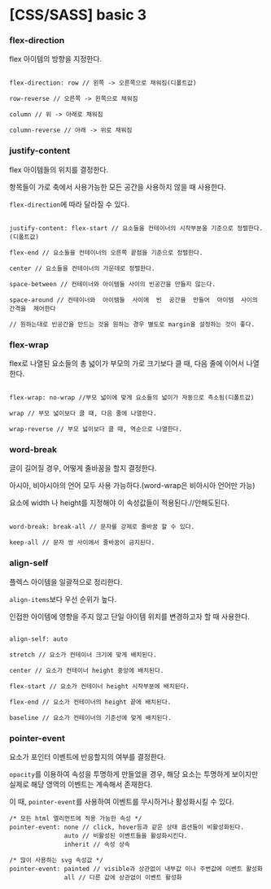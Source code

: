 
# [CSS/SASS] basic 3

  

### flex-direction

flex 아이템의  방향을  지정한다.

```

flex-direction: row // 왼쪽 -> 오른쪽으로 채워짐(디폴트값)

row-reverse // 오른쪽 -> 왼쪽으로 채워짐

column // 위 -> 아래로 채워짐

column-reverse // 아래 -> 위로 채워짐

```

  

### justify-content

flex 아이템들의  위치를  결정한다.

항목들이  가로  축에서  사용가능한  모든  공간을  사용하지  않을  때  사용한다.

```flex-direction```에 따라 달라질 수 있다.

```

justify-content: flex-start // 요소들을 컨테이너의 시작부분을 기준으로 정렬한다. (디폴트값)

flex-end // 요소들을 컨테이너의 오른쪽 끝점을 기준으로 정렬한다.

center // 요소들을 컨테이너의 가운데로 정렬한다.

space-between // 컨테이너와 아이템들 사이의 빈공간을 만들지 않는다.

space-around // 컨테이너와  아이템들  사이에  빈  공간을  만들어  아이템  사이의  간격을  제어한다

// 원하는대로 빈공간을 만드는 것을 원하는 경우 별도로 margin을 설정하는 것이 좋다.

```

  

### flex-wrap

flex로  나열된  요소들의  총  넓이가  부모의  가로  크기보다  클  때, 다음  줄에  이어서  나열한다.

```

flex-wrap: no-wrap //부모 넓이에 맞게 요소들의 넓이가 자동으로 측소됨(디폴트값)

wrap // 부모 넓이보다 클 때, 다음 줄에 나열한다.

wrap-reverse // 부모 넓이보다 클 때, 역순으로 나열한다.

```

  

### word-break

글이  길어질  경우, 어떻게  줄바꿈을  할지  결정한다.

아시아, 비아시아의  언어  모두  사용  가능하다.(word-wrap은  비아시아  언어만  가능)

요소에 width 나 height를 지정해야 이 속성값들이 적용된다.//안해도된다.

```

word-break: break-all // 문자를 강제로 줄바꿈 할 수 있다.

keep-all // 문자 쌍 사이에서 줄바꿈이 금지된다.

```

  

### align-self

플렉스  아이템을  일괄적으로  정리한다.

```align-items```보다 우선 순위가 높다.

인접한  아이템에  영향을  주지  않고  단일  아이템  위치를  변경하고자  할  때  사용한다.

```

align-self: auto

stretch // 요소가 컨테이너 크기에 맞게 배치된다.

center // 요소가 컨테이너 height 중앙에 배치된다.

flex-start // 요소가 컨테이너 height 시작부분에 배치된다.

flex-end // 요소가 컨테이너의 height 끝에 배치된다.

baseline // 요소가 컨테이너의 기준선에 맞게 배치된다.

```

### pointer-event
요소가 포인터 이벤트에 반응할지의 여부를 결정한다.

```opacity```를 이용하여 속성을 투명하게 만들었을 경우, 해당 요소는 투명하게 보이지만 실제로 해당 영역의 이벤트는 계속해서 존재한다.

이 때, ```pointer-event```를 사용하여 이벤트를 무시하거나 활성화시킬 수 있다.
```
/* 모든 html 엘리먼트에 적용 가능한 속성 */
pointer-event: none // click, hover등과 같은 상태 옵션들이 비활성화된다.
			   auto // 비활성된 이벤트들을 활성화시킨다.
			   inherit // 속성 상속
```
```
/* 많이 사용하는 svg 속성값 */
pointer-event: painted // visible과 상관없이 내부값 이나 주변값에 이벤트 활성화
			   all // 다른 값에 상관없이 이벤트 활성화

```

